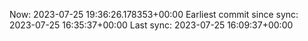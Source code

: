 Now: 2023-07-25 19:36:26.178353+00:00 Earliest commit since sync: 2023-07-25 16:35:37+00:00 Last sync: 2023-07-25 16:09:37+00:00
